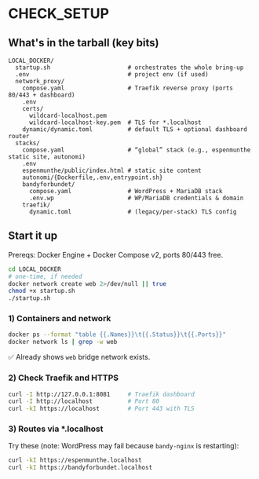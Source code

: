 # CHECK_SETUP

## What's in the tarball (key bits)

    LOCAL_DOCKER/
      startup.sh                      # orchestrates the whole bring-up
      .env                            # project env (if used)
      network_proxy/
        compose.yaml                  # Traefik reverse proxy (ports 80/443 + dashboard)
        .env
        certs/
          wildcard-localhost.pem
          wildcard-localhost-key.pem  # TLS for *.localhost
        dynamic/dynamic.toml          # default TLS + optional dashboard router
      stacks/
        compose.yaml                  # “global” stack (e.g., espenmunthe static site, autonomi)
        .env
        espenmunthe/public/index.html # static site content
        autonomi/{Dockerfile,.env,entrypoint.sh}
        bandyforbundet/
          compose.yaml                # WordPress + MariaDB stack
          .env.wp                     # WP/MariaDB credentials & domain
        traefik/
          dynamic.toml                # (legacy/per-stack) TLS config

## Start it up

Prereqs: Docker Engine + Docker Compose v2, ports 80/443 free.

```bash
cd LOCAL_DOCKER
# one-time, if needed
docker network create web 2>/dev/null || true
chmod +x startup.sh
./startup.sh
```

### 1) Containers and network

```bash
docker ps --format "table {{.Names}}\t{{.Status}}\t{{.Ports}}"
docker network ls | grep -w web
```

✅ Already shows `web` bridge network exists.

### 2) Check Traefik and HTTPS

```bash
curl -I http://127.0.0.1:8081     # Traefik dashboard
curl -I http://localhost          # Port 80
curl -kI https://localhost        # Port 443 with TLS
```

### 3) Routes via \*.localhost

Try these (note: WordPress may fail because `bandy-nginx` is
restarting):

```bash
curl -kI https://espenmunthe.localhost
curl -kI https://bandyforbundet.localhost
```
